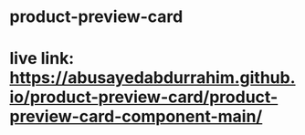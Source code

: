 # product-preview-card
# live link: https://abusayedabdurrahim.github.io/product-preview-card/product-preview-card-component-main/
